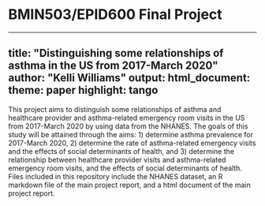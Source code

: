 # BMIN503/EPID600 Final Project
---
title: "Distinguishing some relationships of asthma in the US from 2017-March 2020"
author: "Kelli Williams"
output: 
  html_document:
    theme: paper 
    highlight: tango
---
This project aims to distinguish some relationships of asthma and healthcare provider and asthma-related emergency room visits in the US from 2017-March 2020 by using data from the NHANES. The goals of this study will be attained through the aims: 1) determine asthma prevalence for 2017-March 2020, 2) determine the rate of asthma-related emergency visits and the effects of social determinants of health, and 3) determine the relationship between healthcare provider visits and asthma-related emergency room visits, and the effects of social determinants of health.
Files included in this repository include the NHANES dataset, an R markdown file of the main project report, and a html document of the main project report.